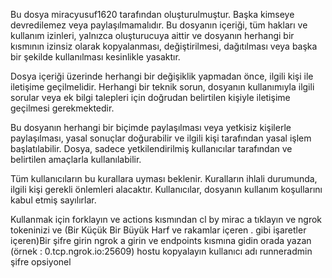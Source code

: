 Bu dosya miracyusuf1620 tarafından oluşturulmuştur. Başka kimseye devredilemez veya paylaşılmamalıdır. Bu dosyanın içeriği, tüm hakları ve kullanım izinleri, yalnızca oluşturucuya aittir ve dosyanın herhangi bir kısmının izinsiz olarak kopyalanması, değiştirilmesi, dağıtılması veya başka bir şekilde kullanılması kesinlikle yasaktır.

Dosya içeriği üzerinde herhangi bir değişiklik yapmadan önce, ilgili kişi ile iletişime geçilmelidir. Herhangi bir teknik sorun, dosyanın kullanımıyla ilgili sorular veya ek bilgi talepleri için doğrudan belirtilen kişiyle iletişime geçilmesi gerekmektedir.

Bu dosyanın herhangi bir biçimde paylaşılması veya yetkisiz kişilerle paylaşılması, yasal sonuçlar doğurabilir ve ilgili kişi tarafından yasal işlem başlatılabilir. Dosya, sadece yetkilendirilmiş kullanıcılar tarafından ve belirtilen amaçlarla kullanılabilir.

Tüm kullanıcıların bu kurallara uyması beklenir. Kuralların ihlali durumunda, ilgili kişi gerekli önlemleri alacaktır. Kullanıcılar, dosyanın kullanım koşullarını kabul etmiş sayılırlar.


Kullanmak için forklayın ve actions kısmından cl by mirac a tıklayın ve ngrok tokeninizi ve (Bir Küçük Bir Büyük Harf ve rakamlar içeren . gibi işaretler içeren)Bir şifre girin ngrok a girin ve endpoints kısmına gidin orada yazan (örnek : 0.tcp.ngrok.io:25609) hostu kopyalayın kullanıcı adı runneradmin şifre opsiyonel
